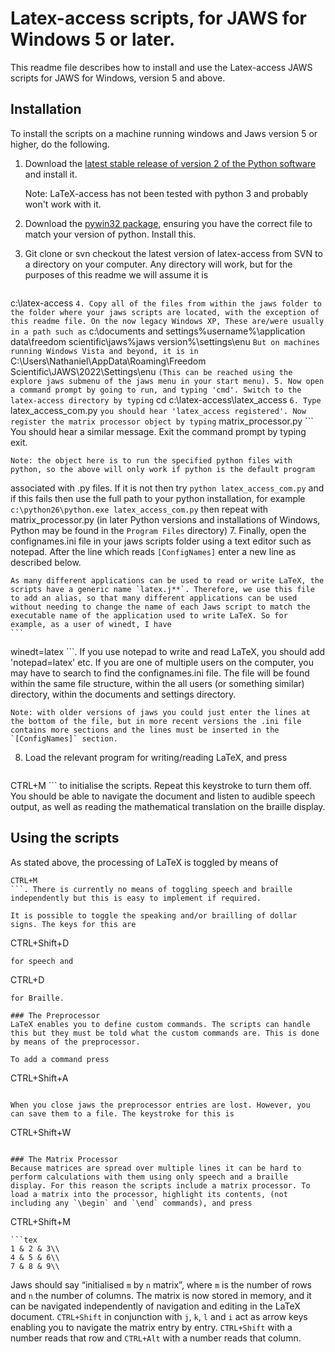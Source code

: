 # Latex-access scripts, for JAWS for Windows 5 or later.

This readme file describes how to install and use the Latex-access JAWS scripts for JAWS for Windows, version 5 and above.

## Installation
To install the scripts on a machine running windows and Jaws version 5 or higher, do the following.
1. Download the [latest stable release of version 2 of the Python software](https://www.python.org/downloads/release/python-2718/) and install it.
    
    Note: LaTeX-access has not been tested with python 3 and probably won't work with it.
2. Download the [pywin32 package](https://sourceforge.net/projects/pywin32), ensuring you have the correct file to match your version of python. Install this.
3. Git clone or svn checkout the latest version of latex-access from SVN to a directory on your computer. Any directory will work, but for the purposes of this readme we will assume it is
    ```
c:\latex-access
    ```
4. Copy all of the files from within the jaws folder to the folder where your jaws scripts are located, with the exception of this readme file. On the now legacy Windows XP, These are/were usually in a path such as
    ```
c:\documents and settings\%username%\application data\freedom scientific\jaws\%jaws version%\settings\enu
    ```
    But on machines running Windows Vista and beyond, it is in
    ```
C:\Users\Nathaniel\AppData\Roaming\Freedom Scientific\JAWS\2022\Settings\enu
    ```
    (This can be reached using the explore jaws submenu of the jaws menu in your start menu).
5. Now open a command prompt by going to run, and typing 'cmd'. Switch to the latex-access directory by typing
    ```
cd c:\latex-access\latex_access
    ```
6. Type
    ```
latex_access_com.py
    ```
    you should hear 'latex_access registered'. Now register the matrix processor object by typing
    ```
    matrix_processor.py
    ```
    You should hear a similar message. Exit the command prompt by typing exit.
    
    Note: the object here is to run the specified python files with python, so the above will only work if python is the default program
associated with .py files. If it is not then try
    ```
python latex_access_com.py
    ```
    and if this fails then use the full path to your python installation,
for example
    ```
c:\python26\python.exe latex_access_com.py
    ```
    then repeat with matrix_processor.py (in later Python versions and installations of Windows, Python may be found in the `Program Files` directory)
7. Finally, open the confignames.ini file in your jaws scripts folder using a text editor such as notepad. After the line which reads
    ```
[ConfigNames]
    ```
    enter a new line as described below.
    
    As many different applications can be used to read or write LaTeX, the scripts have a generic name `latex.j**`. Therefore, we use this file to add an alias, so that many different applications can be used without needing to change the name of each Jaws script to match the executable name of the application used to write LaTeX. So for example, as a user of winedt, I have
    ```
winedt=latex
    ```.
    If you use notepad to write and read LaTeX, you should add 'notepad=latex' etc. If you are one of multiple users on the computer, you may have to search to find the confignames.ini file. The file will be found within the same file structure, within the all users (or something similar) directory, within the documents and settings directory.
    
    Note: with older versions of jaws you could just enter the lines at the bottom of the file, but in more recent versions the .ini file contains more sections and the lines must be inserted in the `[ConfigNames]` section.
8. Load the relevant program for writing/reading LaTeX, and press
    ```
CTRL+M
    ```
    to initialise the scripts. Repeat this keystroke to turn them off. You should be able to navigate the document and listen to audible speech output, as well as reading the mathematical translation on the braille display.

## Using the scripts
As stated above, the processing of LaTeX is toggled by means of
```
CTRL+M
```. There is currently no means of toggling speech and braille independently but this is easy to implement if required. 

It is possible to toggle the speaking and/or brailling of dollar signs. The keys for this are
```
CTRL+Shift+D
```
for speech and
```
CTRL+D
```
for Braille.

### The Preprocessor
LaTeX enables you to define custom commands. The scripts can handle this but they must be told what the custom commands are. This is done by means of the preprocessor.

To add a command press
```
CTRL+Shift+A
```. In the first textbox, enter the custom command, in the next enter the number of arguments, 0 if there are none, and in the 3rd box enter the translation of the custom command. The translation is the standard LaTeX equivalent of the command, using #n to denote places where the nth argument should be interpolated into the translation. The 3 textboxes correspond to the 3 arguments to the \newcommand command used to define the custom command.

When you close jaws the preprocessor entries are lost. However, you can save them to a file. The keystroke for this is
```
CTRL+Shift+W
```, after which you must enter a full file name including path. To load saved preprocessor data the keystroke is control+shift+r. You can in fact reload multiple preprocessor files and their entries will be merged, however if the result is then saved all the entries will be saved in one file.

### The Matrix Processor
Because matrices are spread over multiple lines it can be hard to perform calculations with them using only speech and a braille display. For this reason the scripts include a matrix processor. To load a matrix into the processor, highlight its contents, (not including any `\begin` and `\end` commands), and press
```
CTRL+Shift+M
```. For example you might highlight the following:
```tex
1 & 2 & 3\\
4 & 5 & 6\\
7 & 8 & 9\\
```
Jaws should say &ldquo;initialised `m` by `n` matrix&rdquo;, where `m` is the number of rows and `n` the number of columns. The matrix is now stored in memory, and it can be navigated independently of navigation and
editing in the LaTeX document. `CTRL+Shift` in conjunction with `j`, `k`, `l` and `i` act as arrow keys enabling you to navigate the matrix entry by entry. `CTRL+Shift` with a number reads that row and `CTRL+Alt` with a number reads that column.
